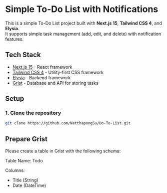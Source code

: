 # Simple To-Do List with Notifications

This is a simple To-Do List project built with **Next.js 15**, **Tailwind CSS 4**, and **Elysia**.  
It supports simple task management (add, edit, and delete) with notification features.

## Tech Stack
- [Next.js 15](https://nextjs.org/) - React framework
- [Tailwind CSS 4](https://tailwindcss.com/) - Utility-first CSS framework
- [Elysia](https://elysiajs.com/) - Backend framework
- [Grist](https://www.getgrist.com/) - Database and API for storing tasks

## Setup

### 1. Clone the repository
```bash
git clone https://github.com/NatthapongSu/Do-To-List.git
```
## Prepare Grist

Please create a table in Grist with the following schema:

Table Name: Todo

Columns:
- Title (String)
- Date (DateTime)
